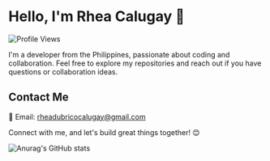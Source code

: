 # Hello, I'm Rhea Calugay 👋

![Profile Views](https://komarev.com/ghpvc/?username=calugayrhea&label=PROFILE+VIEWS)

I'm a developer from the Philippines, passionate about coding and collaboration. Feel free to explore my repositories and reach out if you have questions or collaboration ideas.

## Contact Me

📧 Email: rheadubricocalugay@gmail.com

Connect with me, and let's build great things together! 😊

![Anurag's GitHub stats](https://github-readme-stats.vercel.app/api?username=calugayrhea&show_icons=true&theme=radical)
